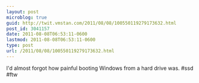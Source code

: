 ```yaml
---
layout: post
microblog: true
guid: http://twit.vmstan.com/2011/08/08/100550119279173632.html
post_id: 3041157
date: 2011-08-08T06:53:11-0600
lastmod: 2011-08-08T06:53:11-0600
type: post
url: /2011/08/08/100550119279173632.html
---
```

I'd almost forgot how painful booting Windows from a hard drive was. #ssd #ftw
